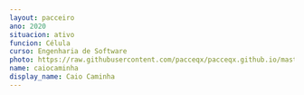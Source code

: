 ```yaml
---
layout: pacceiro
ano: 2020
situacion: ativo
funcion: Célula
curso: Engenharia de Software
photo: https://raw.githubusercontent.com/pacceqx/pacceqx.github.io/master/assets/pic/bolsistas/pacce (5).png
name: caiocaminha
display_name: Caio Caminha
---
```


